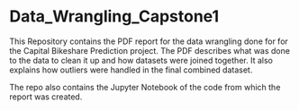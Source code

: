 # Data_Wrangling_Capstone1

This Repository contains the PDF report for the data wrangling done for for the Capital Bikeshare Prediction project. The PDF describes what was done to the data to clean it up and how datasets were joined together. It also explains how outliers were handled in the final combined dataset.

The repo also contains the Jupyter Notebook of the code from which the report was created.
